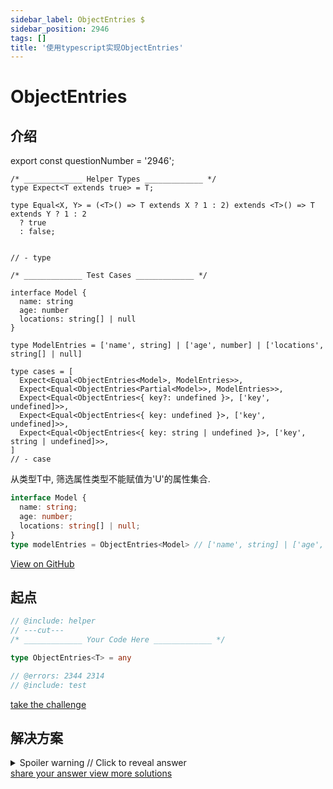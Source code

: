 ```yaml
---
sidebar_label: ObjectEntries $
sidebar_position: 2946
tags: []
title: '使用typescript实现ObjectEntries'
---
```


# ObjectEntries

## 介绍

export const questionNumber = '2946';

```twoslash include helper
/* _____________ Helper Types _____________ */
type Expect<T extends true> = T;

type Equal<X, Y> = (<T>() => T extends X ? 1 : 2) extends <T>() => T extends Y ? 1 : 2
  ? true
  : false;


// - type
```

```twoslash include test
/* _____________ Test Cases _____________ */

interface Model {
  name: string
  age: number
  locations: string[] | null
}

type ModelEntries = ['name', string] | ['age', number] | ['locations', string[] | null]

type cases = [
  Expect<Equal<ObjectEntries<Model>, ModelEntries>>,
  Expect<Equal<ObjectEntries<Partial<Model>>, ModelEntries>>,
  Expect<Equal<ObjectEntries<{ key?: undefined }>, ['key', undefined]>>,
  Expect<Equal<ObjectEntries<{ key: undefined }>, ['key', undefined]>>,
  Expect<Equal<ObjectEntries<{ key: string | undefined }>, ['key', string | undefined]>>,
]
// - case
```
从类型T中, 筛选属性类型不能赋值为'U'的属性集合.

  ```ts
  interface Model {
    name: string;
    age: number;
    locations: string[] | null;
  }
  type modelEntries = ObjectEntries<Model> // ['name', string] | ['age', number] | ['locations', string[] | null];
  ```


<span className="badge-links">
  <a className="view" target="\_blank" href={`https://tsch.js.org/${questionNumber}`}>
    View on GitHub
  </a>
</span>

## 起点

```ts twoslash
// @include: helper
// ---cut---
/* _____________ Your Code Here _____________ */

type ObjectEntries<T> = any

// @errors: 2344 2314
// @include: test
```

<span className="badge-links">
  <a
    className="challenge"
    target="\_blank"
    href={`https://tsch.js.org/${questionNumber}/play`}
  >
    take the challenge
  </a>
</span>

## 解决方案

<details>

<summary>Spoiler warning // Click to reveal answer</summary>

```ts twoslash
// @include: helper

// @include: test
// @errors: 2344 2589 2314
/* _____________ Answer Here _____________ */
/// ---cut---

/**
 * Required<T> 会将可选属性的值undefined变成never
 */

// most popular
type ObjectEntries<T,U = Required<T>> = {
  [K in keyof U]:[K,U[K]]
}[keyof U]


// 因为要解决值变成never的问题, 所以多了个条件判断
type ObjectEntries2<T, U = Required<T>> = {
  [K in keyof U]: [K, U[K] extends never ? undefined : U[K]]
}[keyof U]

```




</details>

<span className="badge-links">
  <a
    className="share"
    target="\_blank"
    href={`https://tsch.js.org/${questionNumber}/answer`}
  >
    share your answer
  </a>
  <a
    className="solution"
    target="\_blank"
    href={`https://tsch.js.org/${questionNumber}/solutions`}
  >
    view more solutions
  </a>
</span>
